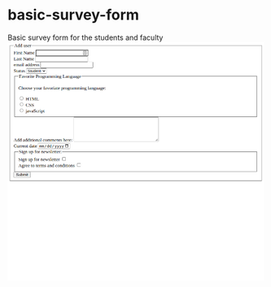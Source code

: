 # basic-survey-form

Basic survey form for the students and faculty
![Picture of the example](https://github.com/bernales/form-html-example/blob/main/form-example.png?raw=true)
